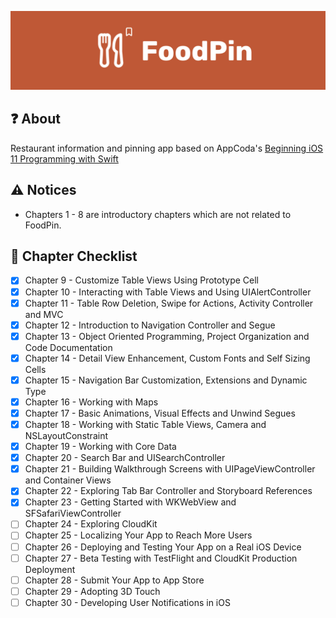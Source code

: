 ![](header.png)

## :question: About
Restaurant information and pinning app based on AppCoda's [Beginning iOS 11 Programming with Swift](https://appcoda.com/swift/)

## :warning: Notices
- Chapters 1 - 8 are introductory chapters which are not related to FoodPin.

## :blue_book: Chapter Checklist
- [X] Chapter 9 - Customize Table Views Using Prototype Cell
- [X] Chapter 10 - Interacting with Table Views and Using UIAlertController
- [X] Chapter 11 - Table Row Deletion, Swipe for Actions, Activity Controller and MVC
- [X] Chapter 12 - Introduction to Navigation Controller and Segue
- [X] Chapter 13 - Object Oriented Programming, Project Organization and Code Documentation
- [X] Chapter 14 - Detail View Enhancement, Custom Fonts and Self Sizing Cells
- [X] Chapter 15 - Navigation Bar Customization, Extensions and Dynamic Type
- [X] Chapter 16 - Working with Maps
- [X] Chapter 17 - Basic Animations, Visual Effects and Unwind Segues
- [X] Chapter 18 - Working with Static Table Views, Camera and NSLayoutConstraint
- [X] Chapter 19 - Working with Core Data
- [X] Chapter 20 - Search Bar and UISearchController
- [X] Chapter 21 - Building Walkthrough Screens with UIPageViewController and Container Views
- [X] Chapter 22 - Exploring Tab Bar Controller and Storyboard References
- [X] Chapter 23 - Getting Started with WKWebView and SFSafariViewController
- [ ] Chapter 24 - Exploring CloudKit
- [ ] Chapter 25 - Localizing Your App to Reach More Users
- [ ] Chapter 26 - Deploying and Testing Your App on a Real iOS Device
- [ ] Chapter 27 - Beta Testing with TestFlight and CloudKit Production Deployment
- [ ] Chapter 28 - Submit Your App to App Store
- [ ] Chapter 29 - Adopting 3D Touch
- [ ] Chapter 30 - Developing User Notifications in iOS
